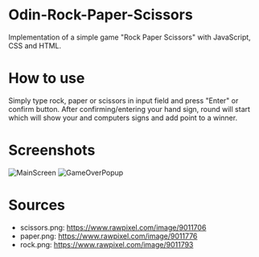 # Odin-Rock-Paper-Scissors

Implementation of a simple game "Rock Paper Scissors" with JavaScript, CSS and HTML.

# How to use

Simply type rock, paper or scissors in input field and press "Enter" or confirm button.
After confirming/entering your hand sign, round will start which will show your and computers signs and add point to a winner.

# Screenshots

![MainScreen](https://i.imgur.com/m1SykGV.png?raw=true)
![GameOverPopup](https://i.imgur.com/j8v6SOO.png?raw=true)

# Sources

-   scissors.png: https://www.rawpixel.com/image/9011706
-   paper.png: https://www.rawpixel.com/image/9011776
-   rock.png: https://www.rawpixel.com/image/9011793
